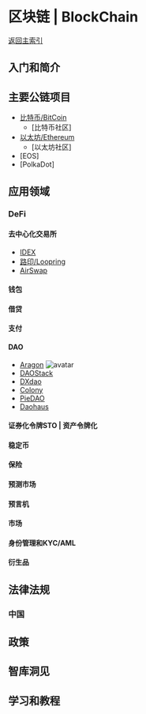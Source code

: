 # 区块链 | BlockChain

[返回主索引](./README.md)

## 入门和简介


## 主要公链项目

- [比特币/BitCoin](http://bitcoin.org)
  - [比特币社区]
- [以太坊/Ethereum](http://www.ethereum.org)
  - [以太坊社区]
- [EOS]
- [PolkaDot]

## 应用领域

### DeFi

#### 去中心化交易所
- [IDEX](https://idex.market)
- [路印/Loopring](https://loopring.io/)
- [AirSwap](https://www.airswap.io/)

#### 钱包


#### 借贷


#### 支付


#### DAO
- [Aragon](https://aragon.org/) ![avatar](https://assets.website-files.com/5e997428d0f2eb13a90aec8c/5e99aee610343ef6a8ea3d34_logo_01.svg)
- [DAOStack](https://daostack.io/)
- [DXdao](https://dxdao.eth.link/#/)
- [Colony](https://colony.io/)
- [PieDAO](https://piedao.org/#/)
- [Daohaus](https://daohaus.club/)
#### 证券化令牌STO | 资产令牌化
#### 稳定币
#### 保险
#### 预测市场
#### 预言机
#### 市场
#### 身份管理和KYC/AML
#### 衍生品


## 法律法规
### 中国


## 政策

## 智库洞见

## 学习和教程